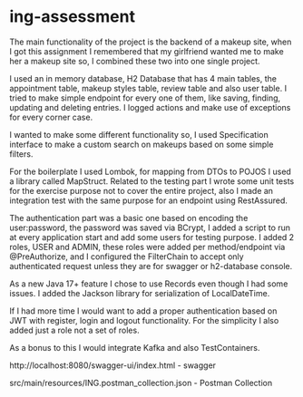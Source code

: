 # ing-assessment

The main functionality of the project is the backend of a makeup site, when I got this assignment I remembered that my girlfriend wanted me to make her a makeup site
so, I combined these two into one single project.

I used an in memory database, H2 Database that has 4 main tables, the appointment table, makeup styles table, review table and also user table.
I tried to make simple endpoint for every one of them, like saving, finding, updating and deleting entries.
I logged actions and make use of exceptions for every corner case.

I wanted to make some different functionality so, I used Specification interface to make a custom search on makeups based on some simple filters.

For the boilerplate I used Lombok, for mapping from DTOs to POJOS I used a library called MapStruct. Related to the testing part I wrote some unit tests for the
exercise purpose not to cover the entire project, also I made an integration test with the same purpose for an endpoint using RestAssured.

The authentication part was a basic one based on encoding the user:password, the password was saved via BCrypt, I added a script to run at every application start and
add some users for testing purpose. I added 2 roles, USER and ADMIN, these roles were added per method/endpoint via @PreAuthorize, and I configured the FilterChain to
accept only authenticated request unless they are for swagger or h2-database console.

As a new Java 17+ feature I chose to use Records even though I had some issues. I added the Jackson library for serialization of LocalDateTime.

If I had more time I would want to add a proper authentication based on JWT with register, login and logout functionality. For the simplicity I also added just a role
not a set of roles.

As a bonus to this I would integrate Kafka and also TestContainers.

http://localhost:8080/swagger-ui/index.html - swagger

src/main/resources/ING.postman_collection.json - Postman Collection
